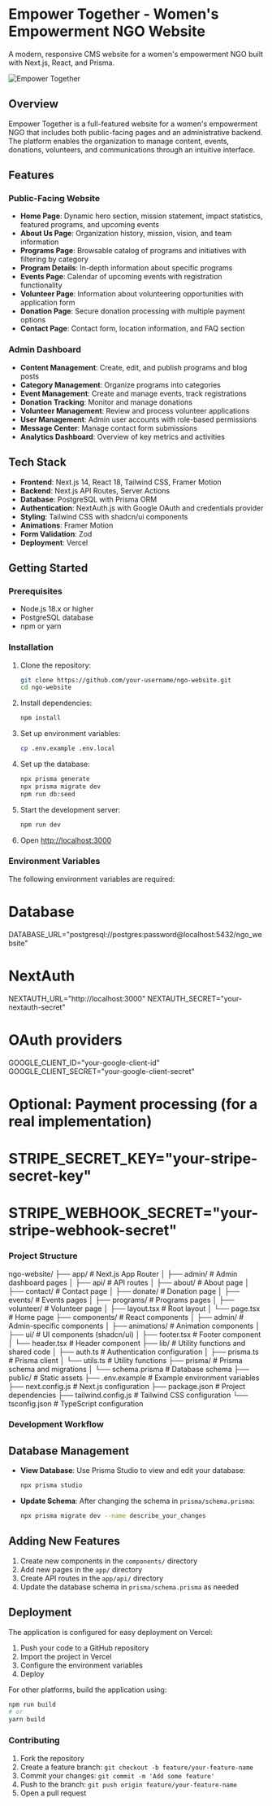 # Empower Together - Women's Empowerment NGO Website

A modern, responsive CMS website for a women's empowerment NGO built with Next.js, React, and Prisma.

![Empower Together](https://placeholder.svg?height=400&width=800&text=Empower+Together)

## Overview

Empower Together is a full-featured website for a women's empowerment NGO that includes both public-facing pages and an administrative backend. The platform enables the organization to manage content, events, donations, volunteers, and communications through an intuitive interface.

## Features

### Public-Facing Website
- **Home Page**: Dynamic hero section, mission statement, impact statistics, featured programs, and upcoming events
- **About Us Page**: Organization history, mission, vision, and team information
- **Programs Page**: Browsable catalog of programs and initiatives with filtering by category
- **Program Details**: In-depth information about specific programs
- **Events Page**: Calendar of upcoming events with registration functionality
- **Volunteer Page**: Information about volunteering opportunities with application form
- **Donation Page**: Secure donation processing with multiple payment options
- **Contact Page**: Contact form, location information, and FAQ section

### Admin Dashboard
- **Content Management**: Create, edit, and publish programs and blog posts
- **Category Management**: Organize programs into categories
- **Event Management**: Create and manage events, track registrations
- **Donation Tracking**: Monitor and manage donations
- **Volunteer Management**: Review and process volunteer applications
- **User Management**: Admin user accounts with role-based permissions
- **Message Center**: Manage contact form submissions
- **Analytics Dashboard**: Overview of key metrics and activities

## Tech Stack

- **Frontend**: Next.js 14, React 18, Tailwind CSS, Framer Motion
- **Backend**: Next.js API Routes, Server Actions
- **Database**: PostgreSQL with Prisma ORM
- **Authentication**: NextAuth.js with Google OAuth and credentials provider
- **Styling**: Tailwind CSS with shadcn/ui components
- **Animations**: Framer Motion
- **Form Validation**: Zod
- **Deployment**: Vercel

## Getting Started

### Prerequisites

- Node.js 18.x or higher
- PostgreSQL database
- npm or yarn

### Installation

1. Clone the repository:
   ```bash
   git clone https://github.com/your-username/ngo-website.git
   cd ngo-website
2. Install dependencies:
   ```bash
   npm install
3. Set up environment variables:
   ```bash
   cp .env.example .env.local
4. Set up the database:
   ```bash
   npx prisma generate
   npx prisma migrate dev
   npm run db:seed
5. Start the development server:
   ```bash
   npm run dev
6. Open [http://localhost:3000](http://localhost:3000)

### Environment Variables
The following environment variables are required:
# Database
DATABASE_URL="postgresql://postgres:password@localhost:5432/ngo_website"

# NextAuth
NEXTAUTH_URL="http://localhost:3000"
NEXTAUTH_SECRET="your-nextauth-secret"

# OAuth providers
GOOGLE_CLIENT_ID="your-google-client-id"
GOOGLE_CLIENT_SECRET="your-google-client-secret"

# Optional: Payment processing (for a real implementation)
# STRIPE_SECRET_KEY="your-stripe-secret-key"
# STRIPE_WEBHOOK_SECRET="your-stripe-webhook-secret"

### Project Structure
ngo-website/
├── app/                    # Next.js App Router
│   ├── admin/              # Admin dashboard pages
│   ├── api/                # API routes
│   ├── about/              # About page
│   ├── contact/            # Contact page
│   ├── donate/             # Donation page
│   ├── events/             # Events pages
│   ├── programs/           # Programs pages
│   ├── volunteer/          # Volunteer page
│   ├── layout.tsx          # Root layout
│   └── page.tsx            # Home page
├── components/             # React components
│   ├── admin/              # Admin-specific components
│   ├── animations/         # Animation components
│   ├── ui/                 # UI components (shadcn/ui)
│   ├── footer.tsx          # Footer component
│   └── header.tsx          # Header component
├── lib/                    # Utility functions and shared code
│   ├── auth.ts             # Authentication configuration
│   ├── prisma.ts           # Prisma client
│   └── utils.ts            # Utility functions
├── prisma/                 # Prisma schema and migrations
│   └── schema.prisma       # Database schema
├── public/                 # Static assets
├── .env.example            # Example environment variables
├── next.config.js          # Next.js configuration
├── package.json            # Project dependencies
├── tailwind.config.js      # Tailwind CSS configuration
└── tsconfig.json           # TypeScript configuration

### Development Workflow
## Database Management
- **View Database**: Use Prisma Studio to view and edit your database:
  ```bash
  npx prisma studio
- **Update Schema**: After changing the schema in `prisma/schema.prisma`:
  ```bash
  npx prisma migrate dev --name describe_your_changes
  
## Adding New Features
1. Create new components in the `components/` directory
2. Add new pages in the `app/` directory
3. Create API routes in the `app/api/` directory
4. Update the database schema in `prisma/schema.prisma` as needed

## Deployment
The application is configured for easy deployment on Vercel:
1. Push your code to a GitHub repository
2. Import the project in Vercel
3. Configure the environment variables
4. Deploy
   
For other platforms, build the application using:
```bash
npm run build
# or
yarn build
```

### Contributing
1. Fork the repository
2. Create a feature branch: `git checkout -b feature/your-feature-name`
3. Commit your changes: `git commit -m 'Add some feature'`
4. Push to the branch: `git push origin feature/your-feature-name`
5. Open a pull request
